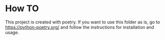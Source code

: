 # How TO

This project is created with poetry. If you want to use this folder as is, go to https://python-poetry.org/ and follow the instructions for installation and usage.